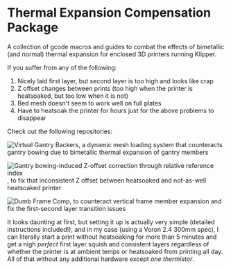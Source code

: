 # Thermal Expansion Compensation Package
A collection of gcode macros and guides to combat the effects of bimetallic (and normal) thermal expansion for enclosed 3D printers running Klipper.

If you suffer from any of the following:
1) Nicely laid first layer, but second layer is too high and looks like crap
2) Z offset changes between prints (too high when the printer is heatsoaked, but too low when it is not)
3) Bed mesh doesn't seem to work well on full plates
4) Have to heatsoak the printer for hours just for the above problems to disappear

Check out the following repositories:

![Virtual Gantry Backers](https://github.com/Deutherius/VGB), a dynamic mesh loading system that counteracts gantry bowing due to bimetallic thermal expansion of gantry members

![Gantry bowing-induced Z-offset correction through relative reference index](https://github.com/Deutherius/Gantry-bowing-induced-Z-offset-correction-through-relative-reference-index), to fix that inconsistent Z offset between heatsoaked and not-as-well heatsoaked printer

![Dumb Frame Comp](https://github.com/Deutherius/DFC), to counteract vertical frame member expansion and fix the first-second layer transition issues

It looks daunting at first, but setting it up is actually very simple (detailed instructions included!), and in my case (using a Voron 2.4 300mm spec), I can literally start a print without heatsoaking for more than 5 minutes and get a nigh *perfect* first layer squish and consistent layers regardless of whether the printer is at ambient temps or heatsoaked from printing all day. All of that without any additional hardware except *one thermistor*.
